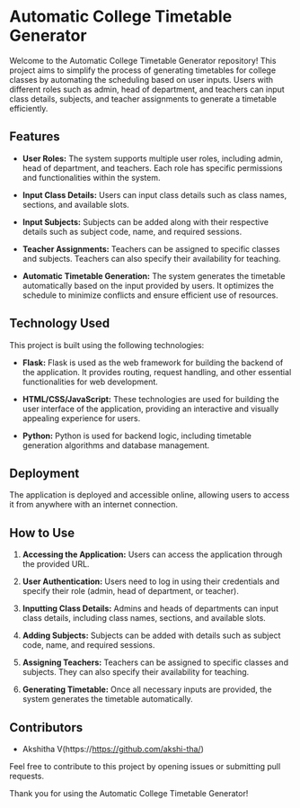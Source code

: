 # Automatic College Timetable Generator

Welcome to the Automatic College Timetable Generator repository! This project aims to simplify the process of generating timetables for college classes by automating the scheduling based on user inputs. Users with different roles such as admin, head of department, and teachers can input class details, subjects, and teacher assignments to generate a timetable efficiently.

## Features

- **User Roles:** The system supports multiple user roles, including admin, head of department, and teachers. Each role has specific permissions and functionalities within the system.
  
- **Input Class Details:** Users can input class details such as class names, sections, and available slots.

- **Input Subjects:** Subjects can be added along with their respective details such as subject code, name, and required sessions.

- **Teacher Assignments:** Teachers can be assigned to specific classes and subjects. Teachers can also specify their availability for teaching.

- **Automatic Timetable Generation:** The system generates the timetable automatically based on the input provided by users. It optimizes the schedule to minimize conflicts and ensure efficient use of resources.

## Technology Used

This project is built using the following technologies:

- **Flask:** Flask is used as the web framework for building the backend of the application. It provides routing, request handling, and other essential functionalities for web development.

- **HTML/CSS/JavaScript:** These technologies are used for building the user interface of the application, providing an interactive and visually appealing experience for users.

- **Python:** Python is used for backend logic, including timetable generation algorithms and database management.

## Deployment

The application is deployed and accessible online, allowing users to access it from anywhere with an internet connection.

## How to Use

1. **Accessing the Application:** Users can access the application through the provided URL.
   
2. **User Authentication:** Users need to log in using their credentials and specify their role (admin, head of department, or teacher).

3. **Inputting Class Details:** Admins and heads of departments can input class details, including class names, sections, and available slots.

4. **Adding Subjects:** Subjects can be added with details such as subject code, name, and required sessions.

5. **Assigning Teachers:** Teachers can be assigned to specific classes and subjects. They can also specify their availability for teaching.

6. **Generating Timetable:** Once all necessary inputs are provided, the system generates the timetable automatically.

## Contributors

- Akshitha V(https://https://github.com/akshi-tha/)

Feel free to contribute to this project by opening issues or submitting pull requests.

Thank you for using the Automatic College Timetable Generator!
